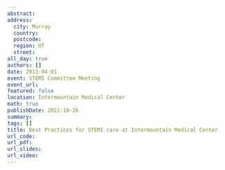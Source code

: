 ```yaml
---
abstract: 
address:
  city: Murray
  country:
  postcode: 
  region: UT
  street: 
all_day: true
authors: []
date: 2013-04-01
event: STEMI Committee Meeting
event_url: 
featured: false
location: Intermountain Medical Center
math: true
publishDate: 2022-10-26
summary: 
tags: []
title: Best Practices for STEMI care at Intermountain Medical Center
url_code: 
url_pdf: 
url_slides: 
url_video: 
---
```

